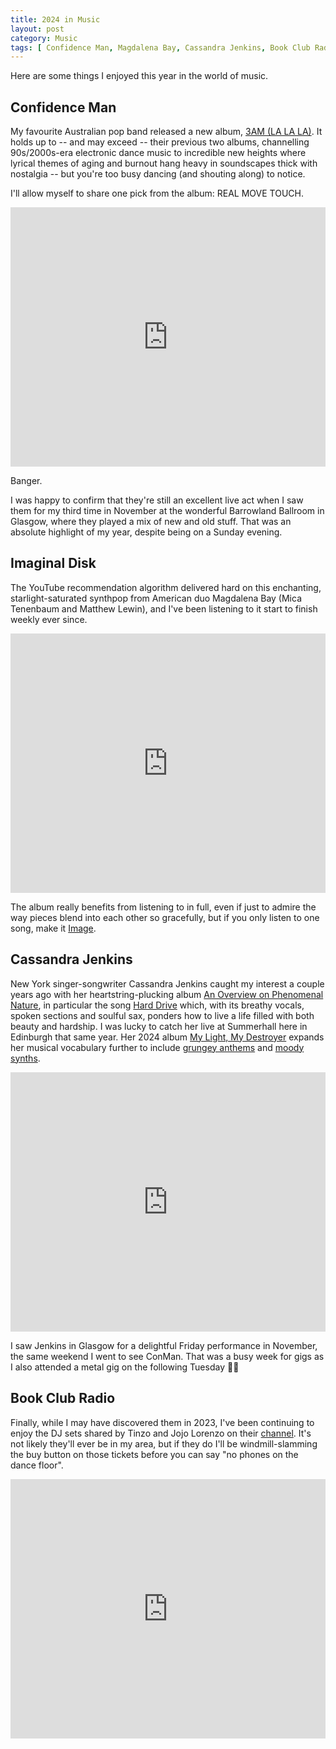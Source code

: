 ```yaml
---
title: 2024 in Music
layout: post
category: Music
tags: [ Confidence Man, Magdalena Bay, Cassandra Jenkins, Book Club Radio ]
---
```


Here are some things I enjoyed this year in the world of music.

<!--more-->

## Confidence Man

My favourite Australian pop band released a new album, [3AM (LA LA LA)](https://www.youtube.com/watch?v=W4_lXFe8URk&list=OLAK5uy_lFJqT0A315dm0deQAAUxgOYpTb4MUgxdA&ab_channel=ConfidenceMan). It holds up to -- and may exceed -- their previous two albums, channelling 90s/2000s-era electronic dance music to incredible new heights where lyrical themes of aging and burnout hang heavy in soundscapes thick with nostalgia -- but you're too busy dancing (and shouting along) to notice.

I'll allow myself to share one pick from the album: REAL MOVE TOUCH.

<iframe width="100%" height="415" src="https://www.youtube.com/embed/eeqdJERG_S8?si=BDIbtegqcHWbZckQ" title="YouTube video player" frameborder="0" allow="accelerometer; autoplay; clipboard-write; encrypted-media; gyroscope; picture-in-picture; web-share" referrerpolicy="strict-origin-when-cross-origin" allowfullscreen></iframe>

Banger.

I was happy to confirm that they're still an excellent live act when I saw them for my third time in November at the wonderful Barrowland Ballroom in Glasgow, where they played a mix of new and old stuff. That was an absolute highlight of my year, despite being on a Sunday evening.

## Imaginal Disk

The YouTube recommendation algorithm delivered hard on this enchanting, starlight-saturated synthpop from American duo Magdalena Bay (Mica Tenenbaum and Matthew Lewin), and I've been listening to it start to finish weekly ever since.

<iframe width="100%" height="415" src="https://www.youtube.com/embed/OPe7tn_Hju4?si=ICdcV02S760_E_Iw" title="YouTube video player" frameborder="0" allow="accelerometer; autoplay; clipboard-write; encrypted-media; gyroscope; picture-in-picture; web-share" referrerpolicy="strict-origin-when-cross-origin" allowfullscreen></iframe>

The album really benefits from listening to in full, even if just to admire the way pieces blend into each other so gracefully, but if you only listen to one song, make it [Image](https://www.youtube.com/watch?v=DfcWOPpmw14).

## Cassandra Jenkins

New York singer-songwriter Cassandra Jenkins caught my interest a couple years ago with her heartstring-plucking album [An Overview on Phenomenal Nature](https://cassandrajenkins.bandcamp.com/album/an-overview-on-phenomenal-nature), in particular the song [Hard Drive](https://www.youtube.com/watch?v=eW8XoovSlsM) which, with its breathy vocals, spoken sections and soulful sax, ponders how to live a life filled with both beauty and hardship. I was lucky to catch her live at Summerhall here in Edinburgh that same year. Her 2024 album [My Light, My Destroyer](https://cassandrajenkins.bandcamp.com/album/my-light-my-destroyer) expands her musical vocabulary further to include [grungey anthems](https://www.youtube.com/watch?v=VgczzmHDe20) and [moody synths](https://www.youtube.com/watch?v=-_uy5vWbeQg).

<iframe width="100%" height="415" src="https://www.youtube.com/embed/K_O8zuijpBY?si=L1JkRla0FXc4wcAX" title="YouTube video player" frameborder="0" allow="accelerometer; autoplay; clipboard-write; encrypted-media; gyroscope; picture-in-picture; web-share" referrerpolicy="strict-origin-when-cross-origin" allowfullscreen></iframe>

I saw Jenkins in Glasgow for a delightful Friday performance in November, the same weekend I went to see ConMan. That was a busy week for gigs as I also attended a metal gig on the following Tuesday 😵‍💫

## Book Club Radio

Finally, while I may have discovered them in 2023, I've been continuing to enjoy the DJ sets shared by Tinzo and Jojo Lorenzo on their [channel](https://www.youtube.com/@bookclubradio). It's not likely they'll ever be in my area, but if they do I'll be windmill-slamming the buy button on those tickets before you can say "no phones on the dance floor".

<iframe width="100%" height="415" src="https://www.youtube.com/embed/ZiDqlUSf0tE?si=XZFJjAzmX0O4Oia6" title="YouTube video player" frameborder="0" allow="accelerometer; autoplay; clipboard-write; encrypted-media; gyroscope; picture-in-picture; web-share" referrerpolicy="strict-origin-when-cross-origin" allowfullscreen></iframe>